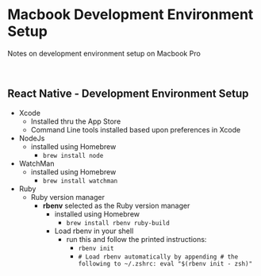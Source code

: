 # Macbook Development Environment Setup
Notes on development environment setup on Macbook Pro

<br>

## React Native - Development Environment Setup
- Xcode
  - Installed thru the App Store
  - Command Line tools installed based upon preferences in Xcode
- NodeJs
  - installed using Homebrew 
    - ```brew install node```
- WatchMan
  - installed using Homebrew
    - ```brew install watchman```
- Ruby
  - Ruby version manager
    - **rbenv** selected as the Ruby version manager
      - installed using Homebrew
        - ```brew install rbenv ruby-build```    
      - Load rbenv in your shell
        - run this and follow the printed instructions:
          - ```rbenv init```
          - ```# Load rbenv automatically by appending # the following to ~/.zshrc: eval "$(rbenv init - zsh)"```
